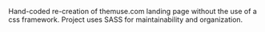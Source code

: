 Hand-coded re-creation of themuse.com landing page without the use of a css framework.
Project uses SASS for maintainability and organization.
